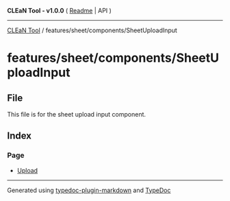 **CLEaN Tool - v1.0.0** ( [Readme](../../../../README.md) \| API )

***

[CLEaN Tool](../../../../modules.md) / features/sheet/components/SheetUploadInput

# features/sheet/components/SheetUploadInput

## File

This file is for the sheet upload input component.

## Index

### Page

- [Upload](functions/Upload.md)

***

Generated using [typedoc-plugin-markdown](https://www.npmjs.com/package/typedoc-plugin-markdown) and [TypeDoc](https://typedoc.org/)
